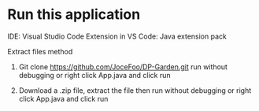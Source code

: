 # Run this application
IDE: Visual Studio Code
Extension in VS Code: Java extension pack

Extract files method
1. Git clone https://github.com/JoceFoo/DP-Garden.git
   run without debugging or right click App.java and click run
   
3. Download a .zip file, extract the file then
   run without debugging or right click App.java and click run
